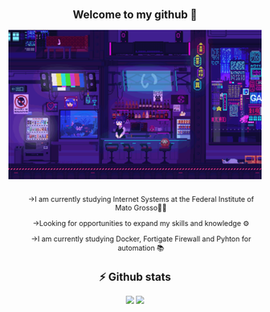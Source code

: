 <h2 align="center"> Welcome to my github 🤘 </h2>
<div align="center">
<img align="center" src="gif"/><br><br>
  <ul>->I am currently studying Internet Systems at the Federal Institute of Mato Grosso👨‍🏫</ul>
  <ul>->Looking for opportunities to expand my skills and knowledge ⚙️</ul>
  <ul>->I am currently studying Docker, Fortigate Firewall and Pyhton for automation 📚</ul>
</div>

<h2 align="center"> ⚡ Github stats </h2>
  
<div align="center" class="myWrapper" markdown="1">
<img src="https://github-readme-stats.vercel.app/api?username=andradedevweb&show_icons=true&theme=radical"> <img src="https://github-readme-stats.vercel.app/api/top-langs/?username=andradedevweb&show_icons=true&theme=radical" href="https://github.com/anuraghazra/github-readme-stats">
</div>


